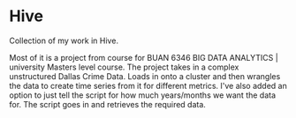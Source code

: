 # Hive

Collection of my work in Hive. 

Most of it is a project from course for BUAN 6346 BIG DATA ANALYTICS | university Masters level course. The project takes in a complex unstructured Dallas Crime Data. Loads in onto a cluster and then wrangles the data to create time series from it for different metrics. I've also added an option to just tell the script for how much years/months we want the data for. The script goes in and retrieves the required data.
